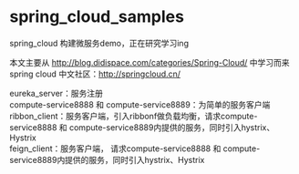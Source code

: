 # spring_cloud_samples
spring_cloud 构建微服务demo，正在研究学习ing

本文主要从 http://blog.didispace.com/categories/Spring-Cloud/ 中学习而来<br />
spring cloud 中文社区：http://springcloud.cn/ 

eureka_server：服务注册<br />
compute-service8888 和 compute-service8889：为简单的服务客户端<br />
ribbon_client：服务客户端，引入ribbonf做负载均衡，请求compute-service8888 和 compute-service8889内提供的服务，同时引入hystrix、Hystrix<br />
feign_client：服务客户端， 请求compute-service8888 和 compute-service8889内提供的服务，同时引入hystrix、Hystrix
